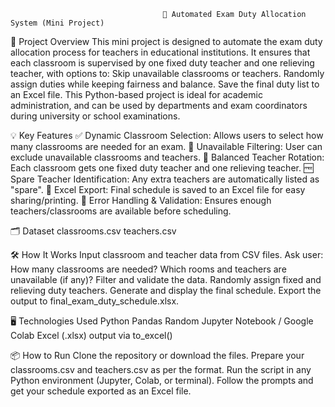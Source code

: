                                       📝 Automated Exam Duty Allocation System (Mini Project)



📌 Project Overview
This mini project is designed to automate the exam duty allocation process for teachers in educational institutions. It ensures that each classroom is supervised by one fixed duty teacher and one relieving teacher, with options to:
Skip unavailable classrooms or teachers.
Randomly assign duties while keeping fairness and balance.
Save the final duty list to an Excel file.
This Python-based project is ideal for academic administration, and can be used by departments and exam coordinators during university or school examinations.



💡 Key Features
✅ Dynamic Classroom Selection: Allows users to select how many classrooms are needed for an exam.
🚫 Unavailable Filtering: User can exclude unavailable classrooms and teachers.
🔁 Balanced Teacher Rotation: Each classroom gets one fixed duty teacher and one relieving teacher.
🆓 Spare Teacher Identification: Any extra teachers are automatically listed as "spare".
💾 Excel Export: Final schedule is saved to an Excel file for easy sharing/printing.
🔐 Error Handling & Validation: Ensures enough teachers/classrooms are available before scheduling.



🗂️ Dataset 
classrooms.csv
teachers.csv


🛠️ How It Works
Input classroom and teacher data from CSV files.
Ask user:
How many classrooms are needed?
Which rooms and teachers are unavailable (if any)?
Filter and validate the data.
Randomly assign fixed and relieving duty teachers.
Generate and display the final schedule.
Export the output to final_exam_duty_schedule.xlsx.


🖥️ Technologies Used
Python
Pandas
Random
Jupyter Notebook / Google Colab
Excel (.xlsx) output via to_excel()


📦 How to Run
Clone the repository or download the files.
Prepare your classrooms.csv and teachers.csv as per the format.
Run the script in any Python environment (Jupyter, Colab, or terminal).
Follow the prompts and get your schedule exported as an Excel file.
